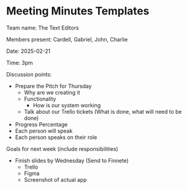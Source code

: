 # Meeting Minutes Templates

Team name: The Text Editors

Members present: Cardell, Gabriel, John, Charlie

Date: 2025-02-21

Time: 3pm

Discussion points:
* Prepare the Pitch for Thursday
  * Why are we creating it
  * Functionality
    * How is our system working
  * Talk about our Trello tickets (What is done, what will need to be done)
* Progress Percentage
* Each person will speak
* Each person speaks on their role


Goals for next week (include responsibilities)
* Finish slides by Wednesday (Send to Finnete)
  * Trello
  * Figma
  * Screenshot of actual app
